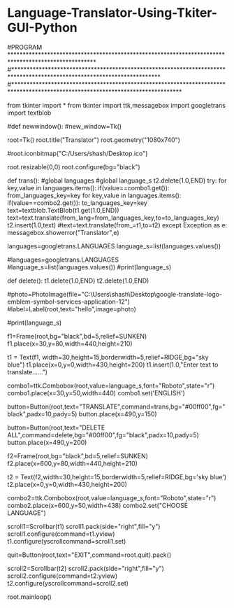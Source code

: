 # Language-Translator-Using-Tkiter-GUI-Python
#PROGRAM ****************************************************************************************************
#************************************************************************************************************************
#*******************************************************************************************************************************


from tkinter import *
from tkinter import ttk,messagebox
import googletrans
import textblob

#def newwindow():
	#new_window=Tk()

root=Tk()
root.title("Translator")
root.geometry("1080x740")

#root.iconbitmap("C:/Users/shash/Desktop.ico")

root.resizable(0,0)
root.configure(bg="black")



def trans():
    #global languages
    #global language_s
    t2.delete(1.0,END)
    try:
        for key,value in languages.items():
            if(value==combo1.get()):
                from_languages_key=key
        for key,value in languages.items():
            if(value==combo2.get()):
                to_languages_key=key
        text=textblob.TextBlob(t1.get(1.0,END))
        text=text.translate(from_lang=from_languages_key,to=to_languages_key)
        t2.insert(1.0,text)
        #text=text.translate(from_=t1,to=t2)
    except Exception as e:
        messagebox.showerror("Translator",e)
        

languages=googletrans.LANGUAGES
language_s=list(languages.values())




#languages=googletrans.LANGUAGES
#language_s=list(languages.values())
#print(language_s)

def delete():
    t1.delete(1.0,END)
    t2.delete(1.0,END)
    

#photo=PhotoImage(file="C:\\Users\\shash\\Desktop\\google-translate-logo-emblem-symbol-services-application-12")
#label=Label(root,text="hello",image=photo)

#print(language_s)

        




f1=Frame(root,bg="black",bd=5,relief=SUNKEN)
f1.place(x=30,y=80,width=440,height=210)

t1 = Text(f1, width=30,height=15,borderwidth=5,relief=RIDGE,bg="sky blue")
t1.place(x=0,y=0,width=430,height=200)
t1.insert(1.0,"Enter text to translate......")

combo1=ttk.Combobox(root,value=language_s,font="Roboto",state="r")
combo1.place(x=30,y=50,width=440)
combo1.set('ENGLISH')
   

button=Button(root,text="TRANSLATE",command=trans,bg="#00ff00",fg="black",padx=10,pady=5)
button.place(x=490,y=150)

button=Button(root,text="DELETE ALL",command=delete,bg="#00ff00",fg="black",padx=10,pady=5)
button.place(x=490,y=200)

f2=Frame(root,bg="black",bd=5,relief=SUNKEN)
f2.place(x=600,y=80,width=440,height=210)

t2 = Text(f2,width=30,height=15,borderwidth=5,relief=RIDGE,bg='sky blue')
t2.place(x=0,y=0,width=430,height=200)


combo2=ttk.Combobox(root,value=language_s,font="Roboto",state="r")
combo2.place(x=600,y=50,width=438)
combo2.set("CHOOSE LANGUAGE")

scroll1=Scrollbar(t1)
scroll1.pack(side="right",fill="y")
scroll1.configure(command=t1.yview)
t1.configure(yscrollcommand=scroll1.set)






quit=Button(root,text="EXIT",command=root.quit).pack()



scroll2=Scrollbar(t2)
scroll2.pack(side="right",fill="y")
scroll2.configure(command=t2.yview)
t2.configure(yscrollcommand=scroll2.set)

root.mainloop()
